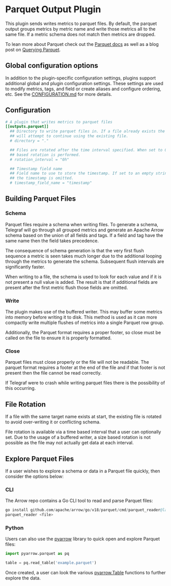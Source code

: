 # Parquet Output Plugin

This plugin sends writes metrics to parquet files. By default, the parquet
output groups metrics by metric name and write those metrics all to the same
file. If a metric schema does not match then metrics are dropped.

To lean more about Parquet check out the [Parquet docs][] as well as a blog
post on [Querying Parquet][].

[Parquet docs]: https://parquet.apache.org/docs/
[Querying Parquet]: https://www.influxdata.com/blog/querying-parquet-millisecond-latency/

## Global configuration options <!-- @/docs/includes/plugin_config.md -->

In addition to the plugin-specific configuration settings, plugins support
additional global and plugin configuration settings. These settings are used to
modify metrics, tags, and field or create aliases and configure ordering, etc.
See the [CONFIGURATION.md][CONFIGURATION.md] for more details.

[CONFIGURATION.md]: ../../../docs/CONFIGURATION.md#plugins

## Configuration

```toml @sample.conf
# A plugin that writes metrics to parquet files
[[outputs.parquet]]
  ## Directory to write parquet files in. If a file already exists the output
  ## will attempt to continue using the existing file.
  # directory = "."

  ## Files are rotated after the time interval specified. When set to 0 no time
  ## based rotation is performed.
  # rotation_interval = "0h"

  ## Timestamp field name
  ## Field name to use to store the timestamp. If set to an empty string, then
  ## the timestamp is omitted.
  # timestamp_field_name = "timestamp"
```

## Building Parquet Files

### Schema

Parquet files require a schema when writing files. To generate a schema,
Telegraf will go through all grouped metrics and generate an Apache Arrow schema
based on the union of all fields and tags. If a field and tag have the same name
then the field takes precedence.

The consequence of schema generation is that the very first flush sequence a
metric is seen takes much longer due to the additional looping through the
metrics to generate the schema. Subsequent flush intervals are significantly
faster.

When writing to a file, the schema is used to look for each value and if it is
not present a null value is added. The result is that if additional fields are
present after the first metric flush those fields are omitted.

### Write

The plugin makes use of the buffered writer. This may buffer some metrics into
memory before writing it to disk. This method is used as it can more compactly
write multiple flushes of metrics into a single Parquet row group.

Additionally, the Parquet format requires a proper footer, so close must be
called on the file to ensure it is properly formatted.

### Close

Parquet files must close properly or the file will not be readable. The parquet
format requires a footer at the end of the file and if that footer is not
present then the file cannot be read correctly.

If Telegraf were to crash while writing parquet files there is the possibility
of this occurring.

## File Rotation

If a file with the same target name exists at start, the existing file is
rotated to avoid over-writing it or conflicting schema.

File rotation is available via a time based interval that a user can optionally
set. Due to the usage of a buffered writer, a size based rotation is not
possible as the file may not actually get data at each interval.

## Explore Parquet Files

If a user wishes to explore a schema or data in a Parquet file quickly, then
consider the options below:

### CLI

The Arrow repo contains a Go CLI tool to read and parse Parquet files:

```s
go install github.com/apache/arrow/go/v18/parquet/cmd/parquet_reader@latest
parquet_reader <file>
```

### Python

Users can also use the [pyarrow][] library to quick open and explore Parquet
files:

```python
import pyarrow.parquet as pq

table = pq.read_table('example.parquet')
```

Once created, a user can look the various [pyarrow.Table][] functions to further
explore the data.

[pyarrow]: https://arrow.apache.org/docs/python/generated/pyarrow.parquet.read_table.html
[pyarrow.Table]: https://arrow.apache.org/docs/python/generated/pyarrow.Table.html#pyarrow.Table

